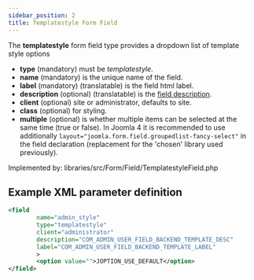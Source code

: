 ```yaml
---
sidebar_position: 2
title: Templatestyle Form Field
---
```


The **templatestyle** form field type provides a dropdown list of template style options

- **type** (mandatory) must be *templatestyle*.
- **name** (mandatory) is the unique name of the field.
- **label** (mandatory) (translatable) is the field html label.
- **description** (optional) (translatable) is the [field description](../standard-form-field-attributes.md#description).
- **client** (optional) site or administrator, defaults to site.
- **class** (optional) for styling.
- **multiple** (optional) is whether multiple items can be selected at the same time (true or false). In Joomla 4 it is recommended to use additionally `layout="joomla.form.field.groupedlist-fancy-select"` in the field declaration (replacement for the 'chosen' library used previously).

Implemented by: libraries/src/Form/Field/TemplatestyleField.php

## Example XML parameter definition

```xml
<field
        name="admin_style" 
        type="templatestyle"
        client="administrator"
        description="COM_ADMIN_USER_FIELD_BACKEND_TEMPLATE_DESC"
        label="COM_ADMIN_USER_FIELD_BACKEND_TEMPLATE_LABEL" 
        >
        <option value="">JOPTION_USE_DEFAULT</option>
</field>
```
